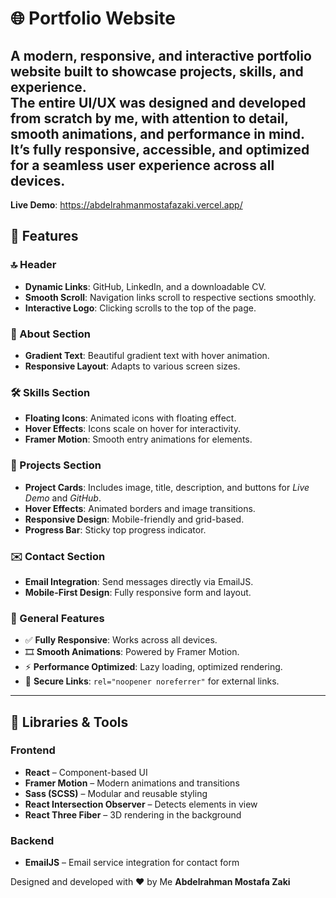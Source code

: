 # 🌐 Portfolio Website

A modern, responsive, and interactive portfolio website built to showcase projects, skills, and experience.  
**The entire UI/UX was designed and developed from scratch by me**, with attention to detail, smooth animations, and performance in mind.  
It’s fully responsive, accessible, and optimized for a seamless user experience across all devices.
---
**Live Demo**: https://abdelrahmanmostafazaki.vercel.app/
## 🚀 Features

### 🔝 Header
- **Dynamic Links**: GitHub, LinkedIn, and a downloadable CV.
- **Smooth Scroll**: Navigation links scroll to respective sections smoothly.
- **Interactive Logo**: Clicking scrolls to the top of the page.

### 👤 About Section
- **Gradient Text**: Beautiful gradient text with hover animation.
- **Responsive Layout**: Adapts to various screen sizes.

### 🛠️ Skills Section
- **Floating Icons**: Animated icons with floating effect.
- **Hover Effects**: Icons scale on hover for interactivity.
- **Framer Motion**: Smooth entry animations for elements.

### 📂 Projects Section
- **Project Cards**: Includes image, title, description, and buttons for _Live Demo_ and _GitHub_.
- **Hover Effects**: Animated borders and image transitions.
- **Responsive Design**: Mobile-friendly and grid-based.
- **Progress Bar**: Sticky top progress indicator.

### ✉️ Contact Section
- **Email Integration**: Send messages directly via EmailJS.
- **Mobile-First Design**: Fully responsive form and layout.

### 🌟 General Features
- ✅ **Fully Responsive**: Works across all devices.
- 🎞️ **Smooth Animations**: Powered by Framer Motion.
- ⚡ **Performance Optimized**: Lazy loading, optimized rendering.
- 🔐 **Secure Links**: `rel="noopener noreferrer"` for external links.

---

## 🧰 Libraries & Tools

### Frontend
- **React** – Component-based UI
- **Framer Motion** – Modern animations and transitions
- **Sass (SCSS)** – Modular and reusable styling
- **React Intersection Observer** – Detects elements in view
- **React Three Fiber** – 3D rendering in the background

### Backend
- **EmailJS** – Email service integration for contact form

Designed and developed with ❤️ by Me **Abdelrahman Mostafa Zaki**
